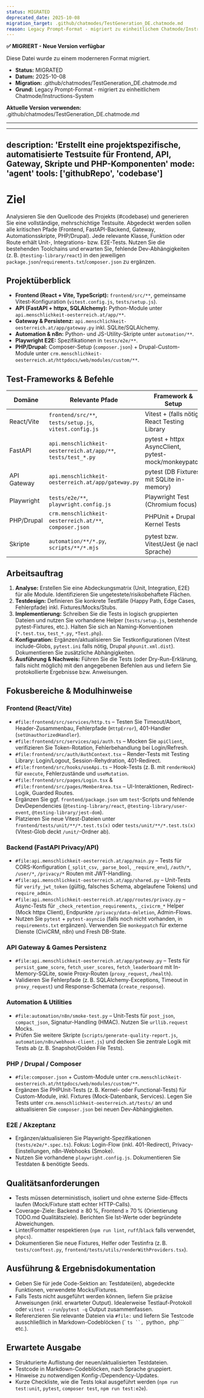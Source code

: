 ```yaml
---
status: MIGRATED
deprecated_date: 2025-10-08
migration_target: .github/chatmodes/TestGeneration_DE.chatmode.md
reason: Legacy Prompt-Format - migriert zu einheitlichem Chatmode/Instructions-System
---
```


**✅ MIGRIERT - Neue Version verfügbar**

Diese Datei wurde zu einem moderneren Format migriert.

- **Status:** MIGRATED
- **Datum:** 2025-10-08
- **Migration:** .github/chatmodes/TestGeneration_DE.chatmode.md
- **Grund:** Legacy Prompt-Format - migriert zu einheitlichem Chatmode/Instructions-System

**Aktuelle Version verwenden:** .github/chatmodes/TestGeneration_DE.chatmode.md

---

---
description: 'Erstellt eine projektspezifische, automatisierte Testsuite für Frontend, API, Gateway, Skripte und PHP-Komponenten'
mode: 'agent'
tools: ['githubRepo', 'codebase']
---

# Ziel
Analysieren Sie den Quellcode des Projekts (#codebase) und generieren Sie eine vollständige, mehrschichtige Testsuite. Abgedeckt werden sollen alle kritischen Pfade (Frontend, FastAPI-Backend, Gateway, Automationsskripte, PHP/Drupal). Jede relevante Klasse, Funktion oder Route erhält Unit-, Integrations- bzw. E2E-Tests. Nutzen Sie die bestehenden Toolchains und erwarten Sie, fehlende Dev-Abhängigkeiten (z. B. `@testing-library/react`) in den jeweiligen `package.json`/`requirements.txt`/`composer.json` zu ergänzen.

## Projektüberblick
- **Frontend (React + Vite, TypeScript):** `frontend/src/**`, gemeinsame Vitest-Konfiguration (`vitest.config.js`, `tests/setup.js`).
- **API (FastAPI + httpx, SQLAlchemy):** Python-Module unter `api.menschlichkeit-oesterreich.at/app/**`.
- **Gateway & Persistenz:** `api.menschlichkeit-oesterreich.at/app/gateway.py` inkl. SQLite/SQLAlchemy.
- **Automation & n8n:** Python- und JS-Utility-Skripte unter `automation/**`.
- **Playwright E2E:** Spezifikationen in `tests/e2e/**`.
- **PHP/Drupal:** Composer-Setup (`composer.json`) + Drupal-Custom-Module unter `crm.menschlichkeit-oesterreich.at/httpdocs/web/modules/custom/**`.

## Test-Frameworks & Befehle
| Domäne | Relevante Pfade | Framework & Setup | Testbefehl |
| --- | --- | --- | --- |
| React/Vite | `frontend/src/**`, `tests/setup.js`, `vitest.config.js` | Vitest + (falls nötig) React Testing Library | `npm run test:unit` |
| FastAPI | `api.menschlichkeit-oesterreich.at/app/**`, `tests/test_*.py` | pytest + httpx AsyncClient, pytest-mock/monkeypatch | `pytest tests/` |
| API Gateway | `api.menschlichkeit-oesterreich.at/app/gateway.py` | pytest (DB Fixtures mit SQLite in-memory) | `pytest tests/` |
| Playwright | `tests/e2e/**`, `playwright.config.js` | Playwright Test (Chromium focus) | `npm run test:e2e` |
| PHP/Drupal | `crm.menschlichkeit-oesterreich.at/**`, `composer.json` | PHPUnit + Drupal Kernel Tests | `composer test` |
| Skripte | `automation/**/*.py`, `scripts/**/*.mjs` | pytest bzw. Vitest/Jest (je nach Sprache) | passend zum Framework |

## Arbeitsauftrag
1. **Analyse:** Erstellen Sie eine Abdeckungsmatrix (Unit, Integration, E2E) für alle Module. Identifizieren Sie ungetestete/risikobehaftete Flächen.
2. **Testdesign:** Definieren Sie konkrete Testfälle (Happy Path, Edge Cases, Fehlerpfade) inkl. Fixtures/Mocks/Stubs.
3. **Implementierung:** Schreiben Sie die Tests in logisch gruppierten Dateien und nutzen Sie vorhandene Helper (`tests/setup.js`, bestehende pytest-Fixtures, etc.). Halten Sie sich an Naming-Konventionen (`*.test.tsx`, `test_*.py`, `*Test.php`).
4. **Konfiguration:** Ergänzen/aktualisieren Sie Testkonfigurationen (Vitest include-Globs, `pytest.ini` falls nötig, Drupal `phpunit.xml.dist`). Dokumentieren Sie zusätzliche Abhängigkeiten.
5. **Ausführung & Nachweis:** Führen Sie die Tests (oder Dry-Run-Erklärung, falls nicht möglich) mit den angegebenen Befehlen aus und liefern Sie protokollierte Ergebnisse bzw. Anweisungen.

## Fokusbereiche & Modulhinweise
### Frontend (React/Vite)
- `#file:frontend/src/services/http.ts` – Testen Sie Timeout/Abort, Header-Zusammenbau, Fehlerpfade (`HttpError`), 401-Handler (`setUnauthorizedHandler`).
- `#file:frontend/src/services/api/auth.ts` – Mocken Sie `apiClient`, verifizieren Sie Token-Rotation, Fehlerbehandlung bei Login/Refresh.
- `#file:frontend/src/auth/AuthContext.tsx` – Render-Tests mit Testing Library: Login/Logout, Session-Rehydration, 401-Redirect.
- `#file:frontend/src/hooks/useApi.ts` – Hook-Tests (z. B. mit `renderHook`) für `execute`, Fehlerzustände und `useMutation`.
- `#file:frontend/src/pages/Login.tsx` & `#file:frontend/src/pages/MemberArea.tsx` – UI-Interaktionen, Redirect-Logik, Guarded Routes.
- Ergänzen Sie ggf. `frontend/package.json` um `test`-Scripts und fehlende DevDependencies (`@testing-library/react`, `@testing-library/user-event`, `@testing-library/jest-dom`).
- Platzieren Sie neue Vitest-Dateien unter `frontend/tests/unit/**/*.test.ts(x)` oder `tests/unit/**/*.test.ts(x)` (Vitest-Glob deckt `/unit/`-Ordner ab).

### Backend (FastAPI Privacy/API)
- `#file:api.menschlichkeit-oesterreich.at/app/main.py` – Tests für CORS-Konfiguration (`_split_csv`, `_parse_bool`, `_require_env`), `/auth/*`, `/user/*`, `/privacy/*` Routen mit JWT-Handling.
- `#file:api.menschlichkeit-oesterreich.at/app/shared.py` – Unit-Tests für `verify_jwt_token` (gültig, falsches Schema, abgelaufene Tokens) und `require_admin`.
- `#file:api.menschlichkeit-oesterreich.at/app/routes/privacy.py` – Async-Tests für `_check_retention_requirements`, `_civicrm_*` Helper (Mock httpx Client), Endpunkte `/privacy/data-deletion`, Admin-Flows.
- Nutzen Sie `pytest` + `pytest-asyncio` (falls noch nicht vorhanden, in `requirements.txt` ergänzen). Verwenden Sie `monkeypatch` für externe Dienste (CiviCRM, n8n) und Fresh DB-State.

### API Gateway & Games Persistenz
- `#file:api.menschlichkeit-oesterreich.at/app/gateway.py` – Tests für `persist_game_score`, `fetch_user_scores`, `fetch_leaderboard` mit In-Memory-SQLite, sowie Proxy-Routen (`proxy_request`, `/health`).
- Validieren Sie Fehlerpfade (z. B. SQLAlchemy-Exceptions, Timeout in `proxy_request`) und Response-Schemata (`create_response`).

### Automation & Utilities
- `#file:automation/n8n/smoke-test.py` – Unit-Tests für `post_json`, `compact_json`, Signatur-Handling (HMAC). Nutzen Sie `urllib.request` Mocks.
- Prüfen Sie weitere Skripte (`scripts/generate-quality-report.js`, `automation/n8n/webhook-client.js`) und decken Sie zentrale Logik mit Tests ab (z. B. Snapshot/Golden File Tests).

### PHP / Drupal / Composer
- `#file:composer.json` + Custom-Module unter `crm.menschlichkeit-oesterreich.at/httpdocs/web/modules/custom/**`.
- Ergänzen Sie PHPUnit-Tests (z. B. Kernel- oder Functional-Tests) für Custom-Module, inkl. Fixtures (Mock-Datenbank, Services). Legen Sie Tests unter `crm.menschlichkeit-oesterreich.at/tests/` an und aktualisieren Sie `composer.json` bei neuen Dev-Abhängigkeiten.

### E2E / Akzeptanz
- Ergänzen/aktualisieren Sie Playwright-Spezifikationen (`tests/e2e/*.spec.ts`). Fokus: Login-Flow (inkl. 401-Redirect), Privacy-Einstellungen, n8n-Webhooks (Smoke).
- Nutzen Sie vorhandene `playwright.config.js`. Dokumentieren Sie Testdaten & benötigte Seeds.

## Qualitätsanforderungen
- Tests müssen deterministisch, isoliert und ohne externe Side-Effects laufen (Mock/Fixture statt echter HTTP-Calls).
- Coverage-Ziele: Backend ≥ 80 %, Frontend ≥ 70 % (Orientierung TODO.md Qualitätsziele). Berichten Sie Ist-Werte oder begründete Abweichungen.
- Linter/Formatter respektieren (`npm run lint`, `ruff`/`black` falls verwendet, `phpcs`).
- Dokumentieren Sie neue Fixtures, Helfer oder Testinfra (z. B. `tests/conftest.py`, `frontend/tests/utils/renderWithProviders.tsx`).

## Ausführung & Ergebnisdokumentation
- Geben Sie für jede Code-Sektion an: Testdatei(en), abgedeckte Funktionen, verwendete Mocks/Fixtures.
- Falls Tests nicht ausgeführt werden können, liefern Sie präzise Anweisungen (inkl. erwarteter Output). Idealerweise Testlauf-Protokoll oder `vitest --run`/`pytest -q` Output zusammenfassen.
- Referenzieren Sie relevante Dateien via `#file:` und liefern Sie Testcode ausschließlich in Markdown-Codeblöcken (` ```ts ``, ```python```, ```php``` etc.).

## Erwartete Ausgabe
- Strukturierte Auflistung der neuen/aktualisierten Testdateien.
- Testcode in Markdown-Codeblöcken, nach Sprache gruppiert.
- Hinweise zu notwendigen Konfig-/Dependency-Updates.
- Kurze Checkliste, wie die Tests lokal ausgeführt werden (`npm run test:unit`, `pytest`, `composer test`, `npm run test:e2e`).
